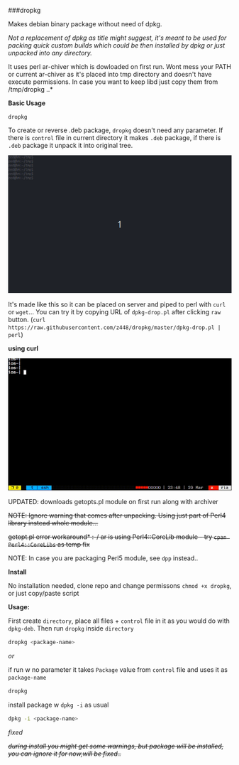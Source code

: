 ###dropkg

Makes debian binary package without need of dpkg. 

*Not a replacement of dpkg as title might suggest, it's meant to be used for packing quick custom builds which could be then installed by dpkg or just unpacked into any directory.*

It uses perl ar-chiver which is dowloaded on first run. Wont mess your PATH or current ar-chiver as it's placed into tmp directory and doesn't have execute permissions. In case you want to keep libd just copy them from /tmp/dropkg ..*

**Basic Usage**

```shell
dropkg
```

To create or reverse .deb package, `dropkg` doesn't need any parameter. If there is `control` file in current directory it makes `.deb` package, if there is `.deb` package it unpack it into original tree. 

![dropkg](https://raw.githubusercontent.com/z448/dropkg/master/dropkg.gif)

It's made like this so it can be placed on server and piped to perl with `curl` or `wget`... You can try it by copying URL of `dpkg-drop.pl` after clicking `raw` button. (```curl https://raw.githubusercontent.com/z448/dropkg/master/dpkg-drop.pl | perl```)

**using curl**

![curl](https://raw.githubusercontent.com/z448/dropkg/master/curl-dropkg.gif)

UPDATED: downloads getopts.pl module on first run along with archiver

~~NOTE: Ignore warning that comes after unpacking. Using just part of Perl4 library instead whole module...~~



~~getopt.pl error workaround*
:-/ ar is using Perl4::CoreLib module - try `cpan Perl4::CoreLibs` as temp fix~~

NOTE: In case you are packaging Perl5 module, see `dpp` instead..

**Install**

No installation needed, clone repo and change permissons `chmod +x dropkg`, or just copy/paste script

**Usage:**

First create `directory`, place all files + `control` file in it as you would do with `dpkg-deb`. Then run `dropkg` inside `directory`

```bash
dropkg <package-name>
```

*or*

if run w no parameter it takes `Package` value from `control` file and uses it as `package-name`

```bash
dropkg
```

install package w `dpkg -i` as usual

```bash
dpkg -i <package-name>
```


*fixed*

~~*during install you might get some warnings, but package will be installed, you can ignore it for now,will be fixed..*~~
